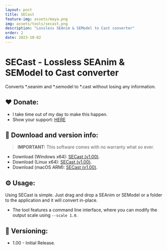 ```yaml
---
layout: post
title: SECast
feature-img: assets/maya.png
img: assets/tools/secast.png
description: "Lossless SEAnim & SEModel to Cast converter"
order: 2
date: 2023-10-02
---
```


# SECast - Lossless SEAnim & SEModel to Cast converter
Converts *.seanim and *.semodel to *.cast without losing any information.

## ❤️ Donate:
- I take time out of my day to make this happen.
- Show your support: [HERE](https://dtzxporter.com/donate)

## 💾 Download and version info:

> **IMPORTANT:** This software comes with no warranty what so ever.

- Download (Windows x64): [SECast (v1.00)](https://mega.nz/file/pdpGmA5L#0aK39phxGgjCuuz2XBumLZId9yLWllI_LyTY2XV6Drw).
- Download (Linux x64): [SECast (v1.00)](https://mega.nz/file/pQ4Vxawb#6FQiEvh3lRhSW8F_6Celeagk4VelYfsGADSt0icZwTY).
- Download (macOS ARM): [SECast (v1.00)](https://mega.nz/file/dVAQEDrY#vVM0OJ3wHt-_zzcWKSxpXHvwRXctsPSNnebeyjmPjW0).

## ⚙️ Usage:
Using SECast is simple. Just drag and drop a SEAnim or SEModel or a folder to the application and it will convert in-place.

- The tool features a command line interface, where you can modify the output scale using `--scale 1.0`.

## 📌 Versioning:
- 1.00 - Initial Release.